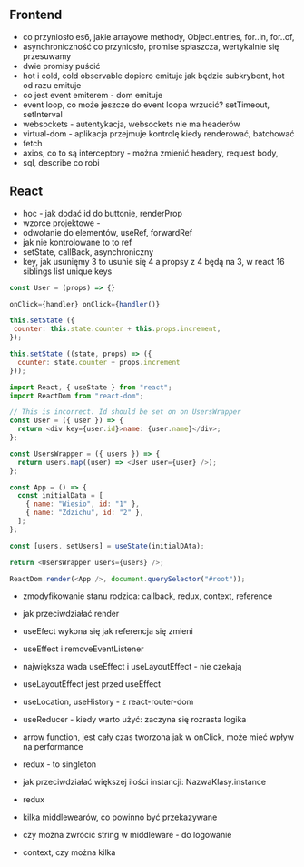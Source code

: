 ## Frontend

- co przyniosło es6, jakie arrayowe methody, Object.entries, for..in, for..of,
- asynchroniczność co przyniosło, promise spłaszcza, wertykalnie się przesuwamy
- dwie promisy puścić
- hot i cold, cold observable dopiero emituje jak będzie subkrybent, hot od razu emituje
- co jest event emiterem - dom emituje
- event loop, co może jeszcze do event loopa wrzucić? setTimeout, setInterval
- websockets - autentykacja, websockets nie ma headerów
- virtual-dom - aplikacja przejmuje kontrolę kiedy renderować, batchować
- fetch
- axios, co to są interceptory - można zmienić headery, request body,
- sql, describe co robi

## React

- hoc - jak dodać id do buttonie, renderProp
- wzorce projektowe -
- odwołanie do elementów, useRef, forwardRef
- jak nie kontrolowane to to ref
- setState, callBack, asynchroniczny
- key, jak usunięmy 3 to usunie się 4 a propsy z 4 będą na 3, w react 16 siblings list unique keys

```javascript
const User = (props) => {}

onClick={handler} onClick={handler()}

this.setState ({
 counter: this.state.counter + this.props.increment,
});

this.setState ((state, props) => ({
  counter: state.counter + props.increment
}));
```

```javascript
import React, { useState } from "react";
import ReactDom from "react-dom";

// This is incorrect. Id should be set on on UsersWrapper
const User = ({ user }) => {
  return <div key={user.id}>name: {user.name}</div>;
};

const UsersWrapper = ({ users }) => {
  return users.map((user) => <User user={user} />);
};

const App = () => {
  const initialData = [
    { name: "Wiesio", id: "1" },
    { name: "Zdzichu", id: "2" },
  ];
};

const [users, setUsers] = useState(initialDAta);

return <UsersWrapper users={users} />;

ReactDom.render(<App />, document.querySelector("#root"));
```

- zmodyfikowanie stanu rodzica: callback, redux, context, reference

- jak przeciwdziałać render
- useEfect wykona się jak referencja się zmieni
- useEffect i removeEventListener
- największa wada useEffect i useLayoutEffect - nie czekają
- useLayoutEffect jest przed useEffect
- useLocation, useHistory - z react-router-dom
- useReducer - kiedy warto użyć: zaczyna się rozrasta logika
- arrow function, jest cały czas tworzona jak w onClick, może mieć wpływ na performance
- redux - to singleton
- jak przeciwdziałać większej ilości instancji: NazwaKlasy.instance
- redux
- kilka middlewearów, co powinno być przekazywane
- czy można zwrócić string w middleware - do logowanie
- context, czy można kilka
